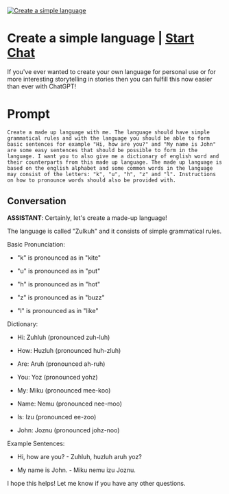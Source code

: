 
[![Create a simple language](https://flow-prompt-covers.s3.us-west-1.amazonaws.com/icon/abstract/abs_2.png)](https://gptcall.net/chat.html?data=%7B%22contact%22%3A%7B%22id%22%3A%22UJRC-qUlSsOtcRWZry9f3%22%2C%22flow%22%3Atrue%7D%7D)
# Create a simple language | [Start Chat](https://gptcall.net/chat.html?data=%7B%22contact%22%3A%7B%22id%22%3A%22UJRC-qUlSsOtcRWZry9f3%22%2C%22flow%22%3Atrue%7D%7D)
If you've ever wanted to create your own language for personal use or for more interesting storytelling in stories then you can fulfill this now easier than ever with ChatGPT!

# Prompt

```
Create a made up language with me. The language should have simple grammatical rules and with the language you should be able to form basic sentences for example "Hi, how are you?" and "My name is John" are some easy sentences that should be possible to form in the language. I want you to also give me a dictionary of english word and their counterparts from this made up language. The made up language is based on the english alphabet and some common words in the language may consist of the letters: "k", "u", "h", "z" and "l". Instructions on how to pronounce words should also be provided with.
```

## Conversation

**ASSISTANT**: Certainly, let's create a made-up language!



The language is called "Zulkuh" and it consists of simple grammatical rules.



Basic Pronunciation:

- "k" is pronounced as in "kite"

- "u" is pronounced as in "put"

- "h" is pronounced as in "hot"

- "z" is pronounced as in "buzz"

- "l" is pronounced as in "like"



Dictionary:

- Hi: Zuhluh (pronounced zuh-luh)

- How: Huzluh (pronounced huh-zluh)

- Are: Aruh (pronounced ah-ruh)

- You: Yoz (pronounced yohz)

- My: Miku (pronounced mee-koo)

- Name: Nemu (pronounced nee-moo)

- Is: Izu (pronounced ee-zoo)

- John: Joznu (pronounced johz-noo)



Example Sentences:

- Hi, how are you? - Zuhluh, huzluh aruh yoz?

- My name is John. - Miku nemu izu Joznu.



I hope this helps! Let me know if you have any other questions.


